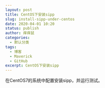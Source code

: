 ```yaml
---
layout: post
title: CentOS下安装sipp
slug: install-sipp-under-centos
date: 2020-04-01 10:20
status: publish
author: 痒痒鼠
categories: 
  - 默认分类
tags: 
  - 博客
  - Maverick
  - GitHub
excerpt: CentOS下安装sipp
---
```


在CentOS7的系统中配置安装sipp，并运行测试。
